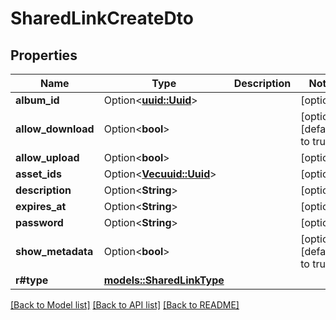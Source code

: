 # SharedLinkCreateDto

## Properties

Name | Type | Description | Notes
------------ | ------------- | ------------- | -------------
**album_id** | Option<[**uuid::Uuid**](uuid::Uuid.md)> |  | [optional]
**allow_download** | Option<**bool**> |  | [optional][default to true]
**allow_upload** | Option<**bool**> |  | [optional]
**asset_ids** | Option<[**Vec<uuid::Uuid>**](uuid::Uuid.md)> |  | [optional]
**description** | Option<**String**> |  | [optional]
**expires_at** | Option<**String**> |  | [optional]
**password** | Option<**String**> |  | [optional]
**show_metadata** | Option<**bool**> |  | [optional][default to true]
**r#type** | [**models::SharedLinkType**](SharedLinkType.md) |  | 

[[Back to Model list]](../README.md#documentation-for-models) [[Back to API list]](../README.md#documentation-for-api-endpoints) [[Back to README]](../README.md)


